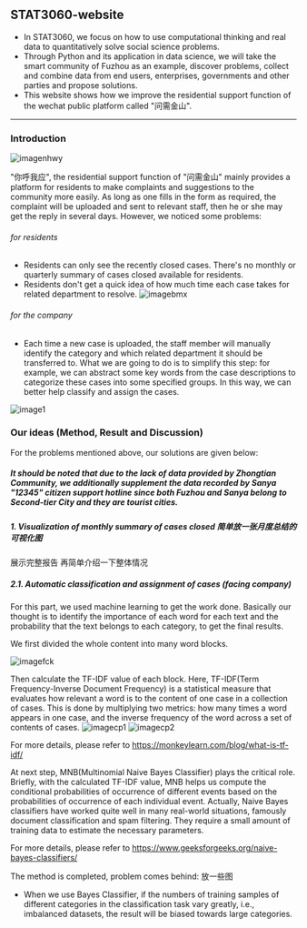 ## STAT3060-website
- In STAT3060, we focus on how to use computational thinking and real data to quantitatively solve social science problems. 
- Through Python and its application in data science, we will take the smart community of Fuzhou as an example, discover problems, collect and combine data from end users, enterprises, governments and other parties and propose solutions. 
- This website shows how we improve the residential support function of the wechat public platform called "问需金山".
<hr>

### Introduction
![imagenhwy](nhwy.jpg)

"你呼我应", the residential support function of "问需金山" mainly provides a platform for residents to make complaints and suggestions to the community more easily. As long as one fills in the form as required, the complaint will be uploaded and sent to relevant staff, then he or she may get the reply in several days.
However, we noticed some problems:
###### for residents
- Residents can only see the recently closed cases. There's no monthly or quarterly summary of cases closed available for residents. 
- Residents don't get a quick idea of how much time each case takes for related department to resolve. 
![imagebmx](sjbmx.jpg)
###### for the company
- Each time a new case is uploaded, the staff member will manually identify the category and which related department it should be transferred to. What we are going to do is to simplify this step: for example, we can abstract some key words from the case descriptions to categorize these cases into some specified groups. In this way, we can better help classify and assign the cases. 

![image1](1.jpg)

### Our ideas (Method, Result and Discussion)
For the problems mentioned above, our solutions are given below:

##### It should be noted that due to the lack of data provided by Zhongtian Community, we additionally supplement the data recorded by Sanya "12345" citizen support hotline since both Fuzhou and Sanya belong to Second-tier City and they are tourist cities. 

##### 1. Visualization of monthly summary of cases closed 简单放一张月度总结的可视化图
展示完整报告 再简单介绍一下整体情况


##### 2.1. Automatic classification and assignment of cases (facing company)
For this part, we used machine learning to get the work done. Basically our thought is to identify the importance of each word for each text and the probability that the text belongs to each category, to get the final results.

We first divided the whole content into many word blocks. 

![imagefck](fck.jpg)

Then calculate the TF-IDF value of each block. Here, TF-IDF(Term Frequency-Inverse Document Frequency) is a statistical measure that evaluates how relevant a word is to the content of one case in a collection of cases. This is done by multiplying two metrics: how many times a word appears in one case, and the inverse frequency of the word across a set of contents of cases. 
![imagecp1](cp1.png)
![imagecp2](cp2.jpg)

For more details, please refer to https://monkeylearn.com/blog/what-is-tf-idf/

At next step, MNB(Multinomial Naive Bayes Classifier) plays the critical role. Briefly, with the calculated TF-IDF value, MNB helps us compute the conditional probabilities of occurrence of different events based on the probabilities of occurrence of each individual event. Actually, Naive Bayes classifiers have worked quite well in many real-world situations, famously document classification and spam filtering. They require a small amount of training data to estimate the necessary parameters.

For more details, please refer to https://www.geeksforgeeks.org/naive-bayes-classifiers/

The method is completed, problem comes behind:
放一些图
- When we use Bayes Classifier, if the numbers of training samples of different categories in the classification task vary greatly, i.e., imbalanced datasets, the result will be biased towards large categories. 

<div>                            <div id="2cecd232-9e19-4ccf-b2d1-43b4ebd7f987" class="plotly-graph-div" style="height:100%; width:100%;"></div>            <script type="text/javascript">                                    window.PLOTLYENV=window.PLOTLYENV || {};                                    if (document.getElementById("2cecd232-9e19-4ccf-b2d1-43b4ebd7f987")) {                    Plotly.newPlot(                        "2cecd232-9e19-4ccf-b2d1-43b4ebd7f987",                        [{"domain":{"x":[0.0,1.0],"y":[0.0,1.0]},"hovertemplate":"category=%{label}<br>number=%{value}<extra></extra>","labels":["\u8857\u9762\u79e9\u5e8f","\u6d88\u9632\u5b89\u5168","\u5c0f\u533a\u7ba1\u7406","\u75ab\u60c5\u9632\u63a7","\u5176\u4ed6"],"legendgroup":"","name":"","showlegend":true,"values":[34,9,197,33,38],"type":"pie"}],                        {"legend":{"tracegroupgap":0},"piecolorway":["rgb(211, 242, 163)","rgb(151, 225, 150)","rgb(108, 192, 139)","rgb(76, 155, 130)","rgb(33, 122, 121)","rgb(16, 89, 101)","rgb(7, 64, 80)"],"template":{"data":{"barpolar":[{"marker":{"line":{"color":"#E5ECF6","width":0.5},"pattern":{"fillmode":"overlay","size":10,"solidity":0.2}},"type":"barpolar"}],"bar":[{"error_x":{"color":"#2a3f5f"},"error_y":{"color":"#2a3f5f"},"marker":{"line":{"color":"#E5ECF6","width":0.5},"pattern":{"fillmode":"overlay","size":10,"solidity":0.2}},"type":"bar"}],"carpet":[{"aaxis":{"endlinecolor":"#2a3f5f","gridcolor":"white","linecolor":"white","minorgridcolor":"white","startlinecolor":"#2a3f5f"},"baxis":{"endlinecolor":"#2a3f5f","gridcolor":"white","linecolor":"white","minorgridcolor":"white","startlinecolor":"#2a3f5f"},"type":"carpet"}],"choropleth":[{"colorbar":{"outlinewidth":0,"ticks":""},"type":"choropleth"}],"contourcarpet":[{"colorbar":{"outlinewidth":0,"ticks":""},"type":"contourcarpet"}],"contour":[{"colorbar":{"outlinewidth":0,"ticks":""},"colorscale":[[0.0,"#0d0887"],[0.1111111111111111,"#46039f"],[0.2222222222222222,"#7201a8"],[0.3333333333333333,"#9c179e"],[0.4444444444444444,"#bd3786"],[0.5555555555555556,"#d8576b"],[0.6666666666666666,"#ed7953"],[0.7777777777777778,"#fb9f3a"],[0.8888888888888888,"#fdca26"],[1.0,"#f0f921"]],"type":"contour"}],"heatmapgl":[{"colorbar":{"outlinewidth":0,"ticks":""},"colorscale":[[0.0,"#0d0887"],[0.1111111111111111,"#46039f"],[0.2222222222222222,"#7201a8"],[0.3333333333333333,"#9c179e"],[0.4444444444444444,"#bd3786"],[0.5555555555555556,"#d8576b"],[0.6666666666666666,"#ed7953"],[0.7777777777777778,"#fb9f3a"],[0.8888888888888888,"#fdca26"],[1.0,"#f0f921"]],"type":"heatmapgl"}],"heatmap":[{"colorbar":{"outlinewidth":0,"ticks":""},"colorscale":[[0.0,"#0d0887"],[0.1111111111111111,"#46039f"],[0.2222222222222222,"#7201a8"],[0.3333333333333333,"#9c179e"],[0.4444444444444444,"#bd3786"],[0.5555555555555556,"#d8576b"],[0.6666666666666666,"#ed7953"],[0.7777777777777778,"#fb9f3a"],[0.8888888888888888,"#fdca26"],[1.0,"#f0f921"]],"type":"heatmap"}],"histogram2dcontour":[{"colorbar":{"outlinewidth":0,"ticks":""},"colorscale":[[0.0,"#0d0887"],[0.1111111111111111,"#46039f"],[0.2222222222222222,"#7201a8"],[0.3333333333333333,"#9c179e"],[0.4444444444444444,"#bd3786"],[0.5555555555555556,"#d8576b"],[0.6666666666666666,"#ed7953"],[0.7777777777777778,"#fb9f3a"],[0.8888888888888888,"#fdca26"],[1.0,"#f0f921"]],"type":"histogram2dcontour"}],"histogram2d":[{"colorbar":{"outlinewidth":0,"ticks":""},"colorscale":[[0.0,"#0d0887"],[0.1111111111111111,"#46039f"],[0.2222222222222222,"#7201a8"],[0.3333333333333333,"#9c179e"],[0.4444444444444444,"#bd3786"],[0.5555555555555556,"#d8576b"],[0.6666666666666666,"#ed7953"],[0.7777777777777778,"#fb9f3a"],[0.8888888888888888,"#fdca26"],[1.0,"#f0f921"]],"type":"histogram2d"}],"histogram":[{"marker":{"pattern":{"fillmode":"overlay","size":10,"solidity":0.2}},"type":"histogram"}],"mesh3d":[{"colorbar":{"outlinewidth":0,"ticks":""},"type":"mesh3d"}],"parcoords":[{"line":{"colorbar":{"outlinewidth":0,"ticks":""}},"type":"parcoords"}],"pie":[{"automargin":true,"type":"pie"}],"scatter3d":[{"line":{"colorbar":{"outlinewidth":0,"ticks":""}},"marker":{"colorbar":{"outlinewidth":0,"ticks":""}},"type":"scatter3d"}],"scattercarpet":[{"marker":{"colorbar":{"outlinewidth":0,"ticks":""}},"type":"scattercarpet"}],"scattergeo":[{"marker":{"colorbar":{"outlinewidth":0,"ticks":""}},"type":"scattergeo"}],"scattergl":[{"marker":{"colorbar":{"outlinewidth":0,"ticks":""}},"type":"scattergl"}],"scattermapbox":[{"marker":{"colorbar":{"outlinewidth":0,"ticks":""}},"type":"scattermapbox"}],"scatterpolargl":[{"marker":{"colorbar":{"outlinewidth":0,"ticks":""}},"type":"scatterpolargl"}],"scatterpolar":[{"marker":{"colorbar":{"outlinewidth":0,"ticks":""}},"type":"scatterpolar"}],"scatter":[{"fillpattern":{"fillmode":"overlay","size":10,"solidity":0.2},"type":"scatter"}],"scatterternary":[{"marker":{"colorbar":{"outlinewidth":0,"ticks":""}},"type":"scatterternary"}],"surface":[{"colorbar":{"outlinewidth":0,"ticks":""},"colorscale":[[0.0,"#0d0887"],[0.1111111111111111,"#46039f"],[0.2222222222222222,"#7201a8"],[0.3333333333333333,"#9c179e"],[0.4444444444444444,"#bd3786"],[0.5555555555555556,"#d8576b"],[0.6666666666666666,"#ed7953"],[0.7777777777777778,"#fb9f3a"],[0.8888888888888888,"#fdca26"],[1.0,"#f0f921"]],"type":"surface"}],"table":[{"cells":{"fill":{"color":"#EBF0F8"},"line":{"color":"white"}},"header":{"fill":{"color":"#C8D4E3"},"line":{"color":"white"}},"type":"table"}]},"layout":{"annotationdefaults":{"arrowcolor":"#2a3f5f","arrowhead":0,"arrowwidth":1},"autotypenumbers":"strict","coloraxis":{"colorbar":{"outlinewidth":0,"ticks":""}},"colorscale":{"diverging":[[0,"#8e0152"],[0.1,"#c51b7d"],[0.2,"#de77ae"],[0.3,"#f1b6da"],[0.4,"#fde0ef"],[0.5,"#f7f7f7"],[0.6,"#e6f5d0"],[0.7,"#b8e186"],[0.8,"#7fbc41"],[0.9,"#4d9221"],[1,"#276419"]],"sequential":[[0.0,"#0d0887"],[0.1111111111111111,"#46039f"],[0.2222222222222222,"#7201a8"],[0.3333333333333333,"#9c179e"],[0.4444444444444444,"#bd3786"],[0.5555555555555556,"#d8576b"],[0.6666666666666666,"#ed7953"],[0.7777777777777778,"#fb9f3a"],[0.8888888888888888,"#fdca26"],[1.0,"#f0f921"]],"sequentialminus":[[0.0,"#0d0887"],[0.1111111111111111,"#46039f"],[0.2222222222222222,"#7201a8"],[0.3333333333333333,"#9c179e"],[0.4444444444444444,"#bd3786"],[0.5555555555555556,"#d8576b"],[0.6666666666666666,"#ed7953"],[0.7777777777777778,"#fb9f3a"],[0.8888888888888888,"#fdca26"],[1.0,"#f0f921"]]},"colorway":["#636efa","#EF553B","#00cc96","#ab63fa","#FFA15A","#19d3f3","#FF6692","#B6E880","#FF97FF","#FECB52"],"font":{"color":"#2a3f5f"},"geo":{"bgcolor":"white","lakecolor":"white","landcolor":"#E5ECF6","showlakes":true,"showland":true,"subunitcolor":"white"},"hoverlabel":{"align":"left"},"hovermode":"closest","mapbox":{"style":"light"},"paper_bgcolor":"white","plot_bgcolor":"#E5ECF6","polar":{"angularaxis":{"gridcolor":"white","linecolor":"white","ticks":""},"bgcolor":"#E5ECF6","radialaxis":{"gridcolor":"white","linecolor":"white","ticks":""}},"scene":{"xaxis":{"backgroundcolor":"#E5ECF6","gridcolor":"white","gridwidth":2,"linecolor":"white","showbackground":true,"ticks":"","zerolinecolor":"white"},"yaxis":{"backgroundcolor":"#E5ECF6","gridcolor":"white","gridwidth":2,"linecolor":"white","showbackground":true,"ticks":"","zerolinecolor":"white"},"zaxis":{"backgroundcolor":"#E5ECF6","gridcolor":"white","gridwidth":2,"linecolor":"white","showbackground":true,"ticks":"","zerolinecolor":"white"}},"shapedefaults":{"line":{"color":"#2a3f5f"}},"ternary":{"aaxis":{"gridcolor":"white","linecolor":"white","ticks":""},"baxis":{"gridcolor":"white","linecolor":"white","ticks":""},"bgcolor":"#E5ECF6","caxis":{"gridcolor":"white","linecolor":"white","ticks":""}},"title":{"x":0.05},"xaxis":{"automargin":true,"gridcolor":"white","linecolor":"white","ticks":"","title":{"standoff":15},"zerolinecolor":"white","zerolinewidth":2},"yaxis":{"automargin":true,"gridcolor":"white","linecolor":"white","ticks":"","title":{"standoff":15},"zerolinecolor":"white","zerolinewidth":2}}},"title":{"text":"Sample size of different categories in Zhongtian Community Dataset"}},                        {"responsive": true}                    )                };                            </script>        </div>

  For example, our dataset is imbalanced. If we classify complaint information in “你呼我应” according to the type of incident, we can observe a big difference that "小区管理类" accounts for 63.3% of the total samples, while "消防安全类" only accounts for 2.9%. After calculating the error rate of predicting each category, the error rate of predicting "街面秩序类" is the largest, which is 32.4%. Besides, 81.8% of the wrong predictions are "小区管理类", so this category imbalance has a negative impact on the classification results. (It is worth mentioning that "消防安全类", the category with the smallest percentage, is not the category with the largest error rate, probably because the vocabulary used in the "消防安全类" has great characteristics that clearly distinguish this category from other categories. For future improvement, we can adopt undersampling, oversampling, or changing the model to solve the sample imbalance problem. 放图放图

  For more details, please refer to https://www.cnblogs.com/zhangxianrong/p/15214399.html
  
- TF-IDF is not perfect. It only uses word frequency information as a measurement of the importance of feature items in the data set. This results in the inability to correctly reflect the differences between documents of different categories. As we said above, TF-IDF doesn't work well when it comes to unbalanced data. Therefore, we introduce an improved method, FDCD-TF-IDF, based on word frequency distribution and category distribution, proposed by Haoying Wu and Na Yuan from Wuhan University of Technology. The experimental results show that this improved algorithm can "achieve better classification results on both balanced and unbalanced text data sets" (Wu and Yuan 212).

  FDCD-TF-IDF reflects the correlation between the feature items and the categories, and the category information of the feature items, thus solving the limitations of the original TF-IDF algorithm. The flow chart is given below (Wu and Yuan 213).
  
  ![imageflow](flow.jpg)
  
  For more details, please refer to https://doi.org/10.1145/3232116.3232152

- MNB Classifier can be improved as well. Eibe Frank from University of Waikato and Remco R. Bouckaert from Xtal Mountain Information Technology proposed an appropriate correction by "adjusting attribute priors" (Frank and R. Bouckaert 503). With this correction implemented as another data normalization step, they showed that "it can significantly improve the area under the ROC curve" (Frank and R. Bouckaert 503).

  For more details, please refer to https://doi.org/10.1007/11871637_49


##### 2.2. Automatic classification and average time of cases (facing residents)
<script src="https://cdn.plot.ly/plotly-latest.min.js"></script>

<div>                            <div id="f1326c74-09b1-4fcf-9b5c-b53035d2a18c" class="plotly-graph-div" style="height:100%; width:700px;"></div>            <script type="text/javascript">                                    window.PLOTLYENV=window.PLOTLYENV || {};                                    if (document.getElementById("f1326c74-09b1-4fcf-9b5c-b53035d2a18c")) {                    Plotly.newPlot(                        "f1326c74-09b1-4fcf-9b5c-b53035d2a18c",                        [{"alignmentgroup":"True","hovertemplate":"category=%{x}<br>average processing time (hours)=%{marker.color}<extra></extra>","legendgroup":"","marker":{"color":[7,6,7,5,10,4,7,4,5,6,2],"coloraxis":"coloraxis","pattern":{"shape":""}},"name":"","offsetgroup":"","orientation":"v","showlegend":false,"textposition":"auto","x":["\u5b89\u5168\u76d1\u7ba1","\u7ecf\u6d4e\u7efc\u5408","\u79d1\u6559\u6587\u536b","\u793e\u4f1a\u7ba1\u7406","\u793e\u4f1a\u6295\u8d44\u670d\u52a1","\u793e\u4f1a\u56e2\u4f53","\u6570\u5b57\u57ce\u7ba1","\u516c\u5b89\u653f\u6cd5","\u516c\u7528\u4e8b\u4e1a","\u5efa\u8bbe\u4ea4\u901a","\u5176\u4ed6\u5de5\u4f5c"],"xaxis":"x","y":[7,6,7,5,10,4,7,4,5,6,2],"yaxis":"y","type":"bar"}],                        {"barmode":"relative","coloraxis":{"colorbar":{"title":{"text":"average processing time (hours)"}},"colorscale":[[0.0,"#0d0887"],[0.1111111111111111,"#46039f"],[0.2222222222222222,"#7201a8"],[0.3333333333333333,"#9c179e"],[0.4444444444444444,"#bd3786"],[0.5555555555555556,"#d8576b"],[0.6666666666666666,"#ed7953"],[0.7777777777777778,"#fb9f3a"],[0.8888888888888888,"#fdca26"],[1.0,"#f0f921"]]},"legend":{"tracegroupgap":0},"margin":{"t":60},"template":{"data":{"barpolar":[{"marker":{"line":{"color":"#E5ECF6","width":0.5},"pattern":{"fillmode":"overlay","size":10,"solidity":0.2}},"type":"barpolar"}],"bar":[{"error_x":{"color":"#2a3f5f"},"error_y":{"color":"#2a3f5f"},"marker":{"line":{"color":"#E5ECF6","width":0.5},"pattern":{"fillmode":"overlay","size":10,"solidity":0.2}},"type":"bar"}],"carpet":[{"aaxis":{"endlinecolor":"#2a3f5f","gridcolor":"white","linecolor":"white","minorgridcolor":"white","startlinecolor":"#2a3f5f"},"baxis":{"endlinecolor":"#2a3f5f","gridcolor":"white","linecolor":"white","minorgridcolor":"white","startlinecolor":"#2a3f5f"},"type":"carpet"}],"choropleth":[{"colorbar":{"outlinewidth":0,"ticks":""},"type":"choropleth"}],"contourcarpet":[{"colorbar":{"outlinewidth":0,"ticks":""},"type":"contourcarpet"}],"contour":[{"colorbar":{"outlinewidth":0,"ticks":""},"colorscale":[[0.0,"#0d0887"],[0.1111111111111111,"#46039f"],[0.2222222222222222,"#7201a8"],[0.3333333333333333,"#9c179e"],[0.4444444444444444,"#bd3786"],[0.5555555555555556,"#d8576b"],[0.6666666666666666,"#ed7953"],[0.7777777777777778,"#fb9f3a"],[0.8888888888888888,"#fdca26"],[1.0,"#f0f921"]],"type":"contour"}],"heatmapgl":[{"colorbar":{"outlinewidth":0,"ticks":""},"colorscale":[[0.0,"#0d0887"],[0.1111111111111111,"#46039f"],[0.2222222222222222,"#7201a8"],[0.3333333333333333,"#9c179e"],[0.4444444444444444,"#bd3786"],[0.5555555555555556,"#d8576b"],[0.6666666666666666,"#ed7953"],[0.7777777777777778,"#fb9f3a"],[0.8888888888888888,"#fdca26"],[1.0,"#f0f921"]],"type":"heatmapgl"}],"heatmap":[{"colorbar":{"outlinewidth":0,"ticks":""},"colorscale":[[0.0,"#0d0887"],[0.1111111111111111,"#46039f"],[0.2222222222222222,"#7201a8"],[0.3333333333333333,"#9c179e"],[0.4444444444444444,"#bd3786"],[0.5555555555555556,"#d8576b"],[0.6666666666666666,"#ed7953"],[0.7777777777777778,"#fb9f3a"],[0.8888888888888888,"#fdca26"],[1.0,"#f0f921"]],"type":"heatmap"}],"histogram2dcontour":[{"colorbar":{"outlinewidth":0,"ticks":""},"colorscale":[[0.0,"#0d0887"],[0.1111111111111111,"#46039f"],[0.2222222222222222,"#7201a8"],[0.3333333333333333,"#9c179e"],[0.4444444444444444,"#bd3786"],[0.5555555555555556,"#d8576b"],[0.6666666666666666,"#ed7953"],[0.7777777777777778,"#fb9f3a"],[0.8888888888888888,"#fdca26"],[1.0,"#f0f921"]],"type":"histogram2dcontour"}],"histogram2d":[{"colorbar":{"outlinewidth":0,"ticks":""},"colorscale":[[0.0,"#0d0887"],[0.1111111111111111,"#46039f"],[0.2222222222222222,"#7201a8"],[0.3333333333333333,"#9c179e"],[0.4444444444444444,"#bd3786"],[0.5555555555555556,"#d8576b"],[0.6666666666666666,"#ed7953"],[0.7777777777777778,"#fb9f3a"],[0.8888888888888888,"#fdca26"],[1.0,"#f0f921"]],"type":"histogram2d"}],"histogram":[{"marker":{"pattern":{"fillmode":"overlay","size":10,"solidity":0.2}},"type":"histogram"}],"mesh3d":[{"colorbar":{"outlinewidth":0,"ticks":""},"type":"mesh3d"}],"parcoords":[{"line":{"colorbar":{"outlinewidth":0,"ticks":""}},"type":"parcoords"}],"pie":[{"automargin":true,"type":"pie"}],"scatter3d":[{"line":{"colorbar":{"outlinewidth":0,"ticks":""}},"marker":{"colorbar":{"outlinewidth":0,"ticks":""}},"type":"scatter3d"}],"scattercarpet":[{"marker":{"colorbar":{"outlinewidth":0,"ticks":""}},"type":"scattercarpet"}],"scattergeo":[{"marker":{"colorbar":{"outlinewidth":0,"ticks":""}},"type":"scattergeo"}],"scattergl":[{"marker":{"colorbar":{"outlinewidth":0,"ticks":""}},"type":"scattergl"}],"scattermapbox":[{"marker":{"colorbar":{"outlinewidth":0,"ticks":""}},"type":"scattermapbox"}],"scatterpolargl":[{"marker":{"colorbar":{"outlinewidth":0,"ticks":""}},"type":"scatterpolargl"}],"scatterpolar":[{"marker":{"colorbar":{"outlinewidth":0,"ticks":""}},"type":"scatterpolar"}],"scatter":[{"fillpattern":{"fillmode":"overlay","size":10,"solidity":0.2},"type":"scatter"}],"scatterternary":[{"marker":{"colorbar":{"outlinewidth":0,"ticks":""}},"type":"scatterternary"}],"surface":[{"colorbar":{"outlinewidth":0,"ticks":""},"colorscale":[[0.0,"#0d0887"],[0.1111111111111111,"#46039f"],[0.2222222222222222,"#7201a8"],[0.3333333333333333,"#9c179e"],[0.4444444444444444,"#bd3786"],[0.5555555555555556,"#d8576b"],[0.6666666666666666,"#ed7953"],[0.7777777777777778,"#fb9f3a"],[0.8888888888888888,"#fdca26"],[1.0,"#f0f921"]],"type":"surface"}],"table":[{"cells":{"fill":{"color":"#EBF0F8"},"line":{"color":"white"}},"header":{"fill":{"color":"#C8D4E3"},"line":{"color":"white"}},"type":"table"}]},"layout":{"annotationdefaults":{"arrowcolor":"#2a3f5f","arrowhead":0,"arrowwidth":1},"autotypenumbers":"strict","coloraxis":{"colorbar":{"outlinewidth":0,"ticks":""}},"colorscale":{"diverging":[[0,"#8e0152"],[0.1,"#c51b7d"],[0.2,"#de77ae"],[0.3,"#f1b6da"],[0.4,"#fde0ef"],[0.5,"#f7f7f7"],[0.6,"#e6f5d0"],[0.7,"#b8e186"],[0.8,"#7fbc41"],[0.9,"#4d9221"],[1,"#276419"]],"sequential":[[0.0,"#0d0887"],[0.1111111111111111,"#46039f"],[0.2222222222222222,"#7201a8"],[0.3333333333333333,"#9c179e"],[0.4444444444444444,"#bd3786"],[0.5555555555555556,"#d8576b"],[0.6666666666666666,"#ed7953"],[0.7777777777777778,"#fb9f3a"],[0.8888888888888888,"#fdca26"],[1.0,"#f0f921"]],"sequentialminus":[[0.0,"#0d0887"],[0.1111111111111111,"#46039f"],[0.2222222222222222,"#7201a8"],[0.3333333333333333,"#9c179e"],[0.4444444444444444,"#bd3786"],[0.5555555555555556,"#d8576b"],[0.6666666666666666,"#ed7953"],[0.7777777777777778,"#fb9f3a"],[0.8888888888888888,"#fdca26"],[1.0,"#f0f921"]]},"colorway":["#636efa","#EF553B","#00cc96","#ab63fa","#FFA15A","#19d3f3","#FF6692","#B6E880","#FF97FF","#FECB52"],"font":{"color":"#2a3f5f"},"geo":{"bgcolor":"white","lakecolor":"white","landcolor":"#E5ECF6","showlakes":true,"showland":true,"subunitcolor":"white"},"hoverlabel":{"align":"left"},"hovermode":"closest","mapbox":{"style":"light"},"paper_bgcolor":"white","plot_bgcolor":"#E5ECF6","polar":{"angularaxis":{"gridcolor":"white","linecolor":"white","ticks":""},"bgcolor":"#E5ECF6","radialaxis":{"gridcolor":"white","linecolor":"white","ticks":""}},"scene":{"xaxis":{"backgroundcolor":"#E5ECF6","gridcolor":"white","gridwidth":2,"linecolor":"white","showbackground":true,"ticks":"","zerolinecolor":"white"},"yaxis":{"backgroundcolor":"#E5ECF6","gridcolor":"white","gridwidth":2,"linecolor":"white","showbackground":true,"ticks":"","zerolinecolor":"white"},"zaxis":{"backgroundcolor":"#E5ECF6","gridcolor":"white","gridwidth":2,"linecolor":"white","showbackground":true,"ticks":"","zerolinecolor":"white"}},"shapedefaults":{"line":{"color":"#2a3f5f"}},"ternary":{"aaxis":{"gridcolor":"white","linecolor":"white","ticks":""},"baxis":{"gridcolor":"white","linecolor":"white","ticks":""},"bgcolor":"#E5ECF6","caxis":{"gridcolor":"white","linecolor":"white","ticks":""}},"title":{"x":0.05},"xaxis":{"automargin":true,"gridcolor":"white","linecolor":"white","ticks":"","title":{"standoff":15},"zerolinecolor":"white","zerolinewidth":2},"yaxis":{"automargin":true,"gridcolor":"white","linecolor":"white","ticks":"","title":{"standoff":15},"zerolinecolor":"white","zerolinewidth":2}}},"title":{"text":"average processing time for categories in Sanya12345(round to hours)"},"width":700,"xaxis":{"anchor":"y","domain":[0.0,1.0],"title":{"text":"category"}},"yaxis":{"anchor":"x","domain":[0.0,1.0],"title":{"text":"average processing time (hours)"}}},                        {"responsive": true}                    )                };                            </script>        </div>

Because we didn't get the data from Zhongtian Community, we used Sanya's data.
![videotimev](timev.jpg)

With this function, we supposed that once the resident fills in the form as required, he or she can get the average time it took for this type of complaint to be dealt with previously. Getting the average time required, they will have a general idea of how long their complaints will be resolved.

Of course, there's still room for improvement, the current categories are not so clear that can help residents as expected. As the categories might be too broad, containing too many various cases, which becomes confused sometimes: 
![imagetime1](wp-data1.jpg)
![imagetime2](wp-data2.jpg)
So a possible solution is that we can make new specified categories for residents. Using keywords such as "rubbish(垃圾)", "parking(停车)", "cube(管道)", etc, to do the classification might have a better effect. 
![imagetimesol](timesol.jpg)


### Conclusion
Basically, we proposed three suggestions to the current functions of "你呼我应", two for improving residents' convenience, monthly summary of cases closed and quick access to the average time required for each type of case; one for increasing the work efficiency of community workers, automatic classification and assignment of cases. All three still have a lot to improve, but we hope that currently these three functions can really help a bit.

### Works Cited
1. Frank, Eibe, and Remco R. Bouckaert. "Naive bayes for text classification with unbalanced classes." European Conference on Principles of Data Mining and Knowledge Discovery. Springer, Berlin, Heidelberg, 2006.
2. Wu, Haoying, and Na Yuan. "An Improved TF-IDF algorithm based on word frequency distribution information and category distribution information." Proceedings of the 3rd International Conference on Intelligent Information Processing. 2018.



